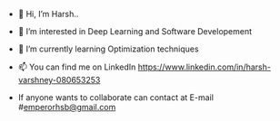 - 👋 Hi, I’m Harsh..
- 👀 I’m interested in Deep Learning and Software Developement
- 🌱 I’m currently learning Optimization techniques
- 📫 You can find me on LinkedIn https://www.linkedin.com/in/harsh-varshney-080653253

- If anyone wants to collaborate can contact at E-mail #emperorhsb@gmail.com


<!---
HHHHHVarshney/HHHHHVarshney is a ✨ special ✨ repository because its `README.md` (this file) appears on your GitHub profile.
You can click the Preview link to take a look at your changes.
--->
